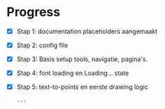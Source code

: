 # Progress

- [x] Stap 1: documentation placeholders aangemaakt
- [x] Stap 2: config file
- [x] Stap 3: Basis setup tools, navigatie, pagina's.
- [x] Stap 4: font loading en Loading… state
- [x] Stap 5: text-to-points en eerste drawing logic

      ...
